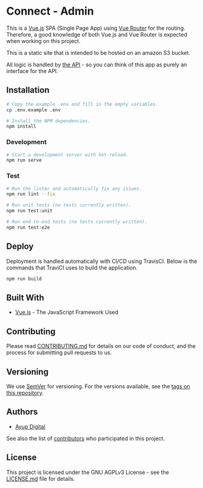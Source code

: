 # Connect - Admin

This is a [Vue.js](https://vuejs.org/) SPA (Single Page App) using [Vue Router](https://router.vuejs.org) for the routing. Therefore, a good knowledge of both Vue.js and Vue Router is expected when working on this project.

This is a static site that is intended to be hosted on an amazon S3 bucket.

All logic is handled by [the API](https://github.com/Healthy-London-Partnership/api) - so you can think of this app as purely an interface for the API.

## Installation

```bash
# Copy the example .env and fill in the empty variables.
cp .env.example .env

# Install the NPM dependencies.
npm install
```

### Development

```bash
# Start a development server with hot-reload.
npm run serve
```

### Test

```bash
# Run the linter and automatically fix any issues.
npm run lint --fix

# Run unit tests (no tests currently written).
npm run test:unit

# Run end-to-end tests (no tests currently written).
npm run test:e2e
```

## Deploy

Deployment is handled automatically with CI/CD using TravisCI.
Below is the commands that TraviCI uses to build the application.

```bash
npm run build
```

## Built With

- [Vue.js](https://vuejs.org/) - The JavaScript Framework Used

## Contributing

Please read [CONTRIBUTING.md](CONTRIBUTING.md) for details on our code of conduct, and the process for submitting pull requests to us.

## Versioning

We use [SemVer](http://semver.org/) for versioning. For the versions available, see the [tags on this repository](https://github.com/Healthy-London-Partnership/admin/tags).

## Authors

- [Ayup Digital](https://ayup.agency/)

See also the list of [contributors](https://github.com/Healthy-London-Partnership/admin/contributors) who participated in this project.

## License

This project is licensed under the GNU AGPLv3 License - see the [LICENSE.md](LICENSE.md) file for details.
